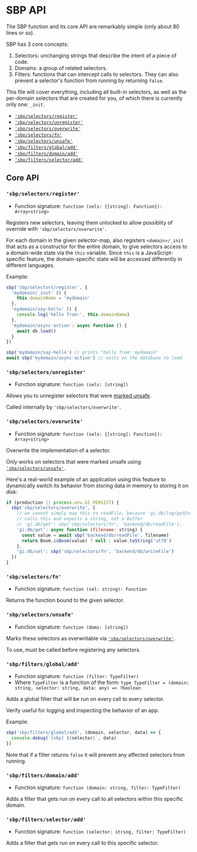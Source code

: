 # SBP API

The SBP function and its core API are remarkably simple (only about 80 lines or so).

SBP has 3 core concepts:

1. Selectors: unchanging strings that describe the intent of a piece of code.
2. Domains: a group of related selectors.
3. Filters: functions that can intercept calls to selectors. They can also prevent a selector's function from running by returning `false`.

This file will cover everything, including all built-in selectors, as well as the per-domain selectors that are created for you, of which there is currently only one: `_init`.

- [`'sbp/selectors/register'`](#sbpselectorsregister)
- [`'sbp/selectors/unregister'`](#sbpselectorsunregister)
- [`'sbp/selectors/overwrite'`](#sbpselectorsoverwrite)
- [`'sbp/selectors/fn'`](#sbpselectorsfn)
- [`'sbp/selectors/unsafe'`](#sbpselectorsunsafe)
- [`'sbp/filters/global/add'`](#sbpfiltersglobaladd)
- [`'sbp/filters/domain/add'`](#sbpfiltersdomainadd)
- [`'sbp/filters/selector/add'`](#sbpfiltersselectoradd)

## Core API

### `'sbp/selectors/register'`

- Function signature: `function (sels: {[string]: Function}): Array<string>`

Registers new selectors, leaving them unlocked to allow possiblity of override with `'sbp/selectors/overwrite'`.

For each domain in the given selector-map, also registers `<domain>/_init` that acts as a constructor for the entire domain, to give selectors access to a domain-wide state via the `this` variable. Since `this` is a JavaScript-specific feature, the domain-specific state will be accessed differently in different languages.

Example:

```js
sbp('sbp/selectors/register', {
  'mydomain/_init' () {
    this.domainName = 'mydomain'
  },
  'mydomain/say-hello' () {
    console.log('hello from:', this.domainName)
  },
  'mydomain/async-action': async function () {
    await db.load()
  }
})

sbp('mydomain/say-hello') // prints "hello from: mydomain"
await sbp('mydomain/async-action') // waits on the database to load
```

### `'sbp/selectors/unregister'`

- Function signature: `function (sels: [string])`

Allows you to unregister selectors that were [marked unsafe](#sbpselectorsunsafe).

Called internally by `'sbp/selectors/overwrite'`.

### `'sbp/selectors/overwrite'`

- Function signature: `function (sels: {[string]: Function}): Array<string>`

Overwrite the implementation of a selector.

Only works on selectors that were marked unsafe using [`'sbp/selectors/unsafe'`](#sbpselectorsunsafe).

Here's a real-world example of an application using this feature to dynamically switch its behavior from storing data in memory to storing it on disk:

```js
if (production || process.env.GI_PERSIST) {
  sbp('sbp/selectors/overwrite', {
    // we cannot simply map this to readFile, because 'gi.db/log/getEntry'
    // calls this and expects a string, not a Buffer
    // 'gi.db/get': sbp('sbp/selectors/fn', 'backend/db/readFile'),
    'gi.db/get': async function (filename: string) {
      const value = await sbp('backend/db/readFile', filename)
      return Boom.isBoom(value) ? null : value.toString('utf8')
    },
    'gi.db/set': sbp('sbp/selectors/fn', 'backend/db/writeFile')
  })
}
```

### `'sbp/selectors/fn'`

- Function signature: `function (sel: string): Function`

Returns the function bound to the given selector.

### `'sbp/selectors/unsafe'`

- Function signature: `function (doms: [string])`

Marks these selectors as overwritable via [`'sbp/selectors/overwrite'`](#sbpselectorsoverwrite).

To use, must be called before registering any selectors.

### `'sbp/filters/global/add'`

- Function signature: `function (filter: TypeFilter)`
- Where `TypeFilter` is a function of the form: `type TypeFilter = (domain: string, selector: string, data: any) => ?boolean`

Adds a global filter that will be run on every call to every selector.

Verify useful for logging and inspecting the behavior of an app.

Example:

```js
sbp('sbp/filters/global/add', (domain, selector, data) => {
  console.debug(`[sbp] ${selector}`, data)
})
```

Note that if a filter returns `false` it will prevent any affected selectors from running.

### `'sbp/filters/domain/add'`

- Function signature: `function (domain: string, filter: TypeFilter)`

Adds a filter that gets run on every call to all selectors within this specific domain.

### `'sbp/filters/selector/add'`

- Function signature: `function (selector: string, filter: TypeFilter)`

Adds a filter that gets run on every call to this specific selector.
